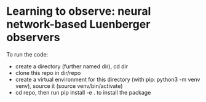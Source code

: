 # Learning to observe: neural network-based Luenberger observers

To run the code:
- create a directory (further named dir), cd dir
- clone this repo in dir/repo
- create a virtual environment for this directory (with pip: python3 -m venv 
  venv), source it (source venv/bin/activate)
- cd repo, then run pip install -e . to install the package
